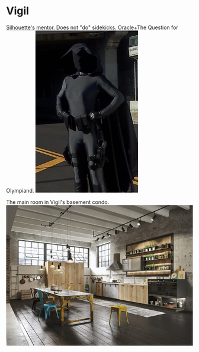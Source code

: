 # Vigil

[Silhouette's](silhouette.md) mentor. Does not "do" sidekicks. Oracle+The Question for Olympiand.
![](img/NPCs/vigil.jpg)

The main room in Vigil's basement condo.
![](img/assets/vigil-loft-kitchen.jpg)